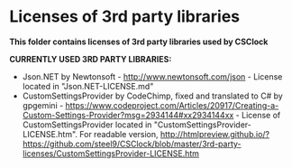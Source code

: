 # Licenses of 3rd party libraries
**This folder contains licenses of 3rd party libraries used by CSClock**
  
**CURRENTLY USED 3RD PARTY LIBRARIES:**  
- Json.NET by Newtonsoft - http://www.newtonsoft.com/json - License located in "Json.NET-LICENSE.md"
- CustomSettingsProvider by CodeChimp, fixed and translated to C# by gpgemini - https://www.codeproject.com/Articles/20917/Creating-a-Custom-Settings-Provider?msg=2934144#xx2934144xx - License of CustomSettingsProvider located in "CustomSettingsProvider-LICENSE.htm". For readable version, http://htmlpreview.github.io/?https://github.com/steel9/CSClock/blob/master/3rd-party-licenses/CustomSettingsProvider-LICENSE.htm
